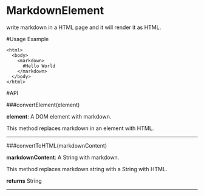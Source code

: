 MarkdownElement
===============

write markdown in a HTML page and it will render it as HTML.


#Usage Example

```
<html>
  <body>
    <markdown>
      #Hello World
    </markdown>
  </body>
</html>
```


#API

###convertElement(element)

**element**: A DOM element with markdown.  

This method replaces markdown in an element with HTML.

***

###convertToHTML(markdownContent)

**markdownContent**: A String with markdown.  

This method replaces markdown string with a String with HTML.

**returns** String

***
